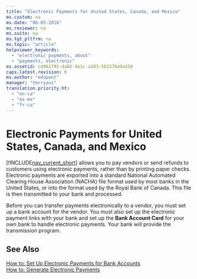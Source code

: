 ```yaml
---
title: "Electronic Payments for United States, Canada, and Mexico"
ms.custom: na
ms.date: "06-05-2016"
ms.reviewer: na
ms.suite: na
ms.tgt_pltfrm: na
ms.topic: "article"
helpviewer_keywords: 
  - "electronic payments, about"
  - "payments, electronic"
ms.assetid: cdd62791-da02-4e1c-a103-5b1579a9a250
caps.latest.revision: 6
ms.author: "edupont"
manager: "terryaus"
translation.priority.ht: 
  - "en-ca"
  - "es-mx"
  - "fr-ca"
---
```

# Electronic Payments for United States, Canada, and Mexico
[!INCLUDE[nav_current_short](../../BusinessFunctionality/IntegratingWithMicrosoftOffice/includes/nav_current_short_md.md)] allows you to pay vendors or send refunds to customers using electronic payments, rather than by printing paper checks. Electronic payments are exported into a standard National Automated Clearing House Association \(NACHA\) file format used by most banks in the United States, or into the format used by the Royal Bank of Canada. This file is then transmitted to your bank and processed.  
  
 Before you can transfer payments electronically to a vendor, you must set up a bank account for the vendor. You must also set up the electronic payment links with your bank and set up the **Bank Account Card** for your own bank to handle electronic payments. Your bank will provide the transmission program.  
  
## See Also  
 [How to: Set Up Electronic Payments for Bank Accounts](../../LocalFunctionalityForMicrosoftDynamicsNav2016/Canada/how-to-set-up-electronic-payments-for-bank-accounts.md)   
 [How to: Generate Electronic Payments](../../LocalFunctionalityForMicrosoftDynamicsNav2016/Canada/how-to-generate-electronic-payments.md)